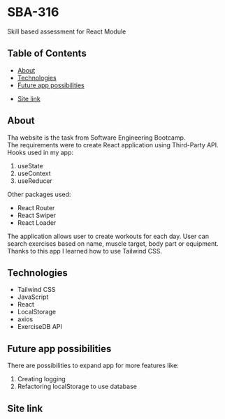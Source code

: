 # SBA-316

Skill based assessment for React Module

## Table of Contents

- [About](#about)
- [Technologies](#technologies)
- [Future app possibilities](#future-app-possibilities)
<!-- - [Screenshots](#screenshots) -->
- [Site link](#site-link)

## About

Tha website is the task from Software Engineering Bootcamp.
<br>
The requirements were to create React application using Third-Party API.
Hooks used in my app:

1. useState
2. useContext
3. useReducer

Other packages used:

- React Router
- React Swiper
- React Loader

The application allows user to create workouts for each day. User can search exercises based on name, muscle target, body part or equipment.
<br>
Thanks to this app I learned how to use Tailwind CSS.

## Technologies

- Tailwind CSS
- JavaScript
- React
- LocalStorage
- axios
- ExerciseDB API

## Future app possibilities

There are possibilities to expand app for more features like:

1. Creating logging
2. Refactoring localStorage to use database

<!-- ## Screenshots

1. Home page:
   <br>
   <img src="./images/screen.png" width="800" height="500"> -->

## Site link
